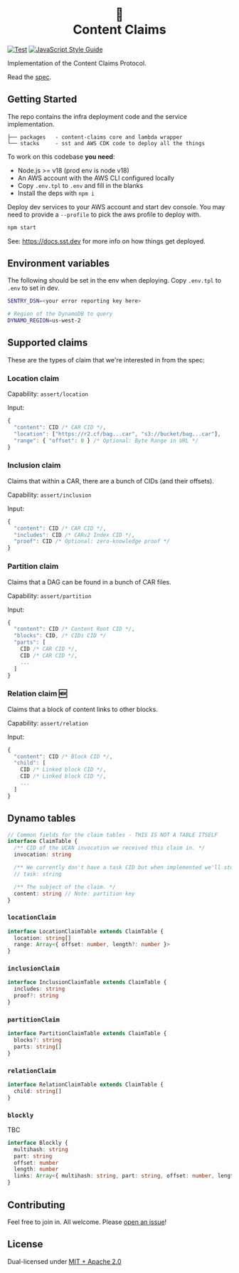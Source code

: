 <div align="center">
  <h1>🦪<br/>Content Claims</h1>
</div>

[![Test](https://github.com/web3-storage/content-claims/actions/workflows/test.yml/badge.svg)](https://github.com/web3-storage/content-claims/actions/workflows/test.yml)
[![JavaScript Style Guide](https://img.shields.io/badge/code_style-standard-brightgreen.svg)](https://standardjs.com)

Implementation of the Content Claims Protocol.

Read the [spec](https://hackmd.io/@gozala/content-claims).


## Getting Started

The repo contains the infra deployment code and the service implementation.

```
├── packages   - content-claims core and lambda wrapper
└── stacks     - sst and AWS CDK code to deploy all the things
```

To work on this codebase **you need**:

- Node.js >= v18 (prod env is node v18)
- An AWS account with the AWS CLI configured locally
- Copy `.env.tpl` to `.env` and fill in the blanks
- Install the deps with `npm i`

Deploy dev services to your AWS account and start dev console. You may need to provide a `--profile` to pick the aws profile to deploy with.

```sh
npm start
```

See: https://docs.sst.dev for more info on how things get deployed.


## Environment variables

The following should be set in the env when deploying. Copy `.env.tpl` to `.env` to set in dev.

```sh
SENTRY_DSN=<your error reporting key here>

# Region of the DynamoDB to query
DYNAMO_REGION=us-west-2
```


## Supported claims

These are the types of claim that we're interested in from the spec:

### Location claim

Capability: `assert/location`

Input:

```js
{
  "content": CID /* CAR CID */, 
  "location": ["https://r2.cf/bag...car", "s3://bucket/bag...car"],
  "range": { "offset": 0 } /* Optional: Byte Range in URL */
}
```

### Inclusion claim

Claims that within a CAR, there are a bunch of CIDs (and their offsets).

Capability: `assert/inclusion`

Input:

```js
{
  "content": CID /* CAR CID */,
  "includes": CID /* CARv2 Index CID */,
  "proof": CID /* Optional: zero-knowledge proof */
}
```

### Partition claim

Claims that a DAG can be found in a bunch of CAR files.

Capability: `assert/partition`

Input:

```js
{
  "content": CID /* Content Root CID */,
  "blocks": CID, /* CIDs CID */
  "parts": [
    CID /* CAR CID */,
    CID /* CAR CID */,
    ...
  ]
}
```

### Relation claim 🆕

Claims that a block of content links to other blocks.

Capability: `assert/relation`

Input:

```js
{
  "content": CID /* Block CID */,
  "child": [
    CID /* Linked block CID */,
    CID /* Linked block CID */,
    ...
  ]
}
```


## Dynamo tables

```ts
// Common fields for the claim tables - THIS IS NOT A TABLE ITSELF
interface ClaimTable {
  /** CID of the UCAN invocation we received this claim in. */
  invocation: string

  /** We currently don't have a task CID but when implemented we'll store. */
  // task: string

  /** The subject of the claim. */
  content: string // Note: partition key
}
```

### `locationClaim`

```ts
interface LocationClaimTable extends ClaimTable {
  location: string[]
  range: Array<{ offset: number, length?: number }>
}
```

### `inclusionClaim`

```ts
interface InclusionClaimTable extends ClaimTable {
  includes: string
  proof?: string
}
```

### `partitionClaim`

```ts
interface PartitionClaimTable extends ClaimTable {
  blocks?: string
  parts: string[]
}
```

### `relationClaim`

```ts
interface RelationClaimTable extends ClaimTable {
  child: string[]
}
```

### `blockly`

TBC

```ts
interface Blockly {
  multihash: string
  part: string
  offset: number
  length: number
  links: Array<{ multihash: string, part: string, offset: number, length: number }>
}
```

## Contributing

Feel free to join in. All welcome. Please [open an issue](https://github.com/web3-storage/content-claims/issues)!

## License

Dual-licensed under [MIT + Apache 2.0](https://github.com/web3-storage/content-claims/blob/main/LICENSE.md)

